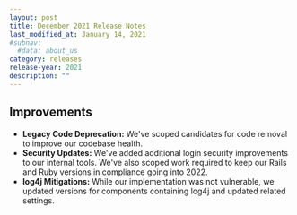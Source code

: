 ```yaml
---
layout: post
title: December 2021 Release Notes
last_modified_at: January 14, 2021
#subnav:
  #data: about_us
category: releases
release-year: 2021
description: ""
---
```


## Improvements

* **Legacy Code Deprecation:** We've scoped candidates for code removal to improve our codebase health.
* **Security Updates:** We've added additional login security improvements to our internal tools. We've also scoped work required to keep our Rails and Ruby versions in compliance going into 2022.
* **log4j Mitigations:** While our implementation was not vulnerable, we updated versions for components containing log4j and updated related settings.